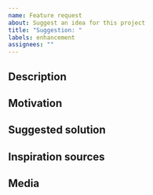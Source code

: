 ```yaml
---
name: Feature request
about: Suggest an idea for this project
title: "Suggestion: "
labels: enhancement
assignees: ""
---
```


<!--

⚠ Please note that this project is released with a Contributor Code of Conduct.
By participating in this project you agree to abide by its terms.
Read more: https://github.com/jilleJr/Newtonsoft.Json-for-Unity/blob/master/CODE_OF_CONDUCT.md

All sections are just template. Remove if they don't help your case.

-->

## Description

<!--
Is your feature request related to a problem? Please describe.
Ex. I'm always frustrated when [...]
-->

## Motivation

<!--
Why do we need this?
Ex: Would make builds faster.
-->

## Suggested solution

<!--
How do you think this could be solved?
-->

## Inspiration sources

<!--
Describe alternatives you've considered, such as other projects solving the same
or a similar issue.
-->

## Media

<!--
Add any other context or screenshots about the feature request here.
-->
